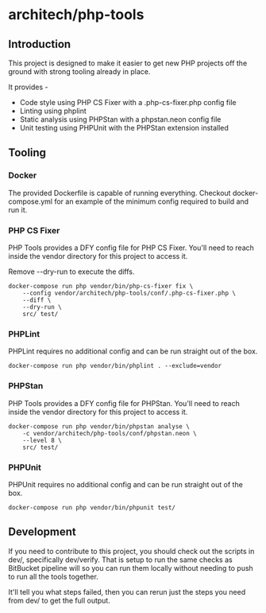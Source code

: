 # architech/php-tools

## Introduction

This project is designed to make it easier to get new PHP projects off the ground with strong tooling already in place.

It provides -

- Code style using PHP CS Fixer with a .php-cs-fixer.php config file
- Linting using phplint
- Static analysis using PHPStan with a phpstan.neon config file
- Unit testing using PHPUnit with the PHPStan extension installed

## Tooling

### Docker

The provided Dockerfile is capable of running everything.  Checkout docker-compose.yml for an example of the minimum config required to build and run it.

### PHP CS Fixer

PHP Tools provides a DFY config file for PHP CS Fixer.  You'll need to reach
inside the vendor directory for this project to access it.

Remove --dry-run to execute the diffs.

```
docker-compose run php vendor/bin/php-cs-fixer fix \
    --config vendor/architech/php-tools/conf/.php-cs-fixer.php \
    --diff \
    --dry-run \
    src/ test/
```

### PHPLint

PHPLint requires no additional config and can be run straight out of the box.

```
docker-compose run php vendor/bin/phplint . --exclude=vendor
```

### PHPStan

PHP Tools provides a DFY config file for PHPStan.  You'll need to reach inside the vendor directory for this project to access it.

```
docker-compose run php vendor/bin/phpstan analyse \
    -c vendor/architech/php-tools/conf/phpstan.neon \
    --level 8 \
    src/ test/
```

### PHPUnit

PHPUnit requires no additional config and can be run straight out of the box.

```
docker-compose run php vendor/bin/phpunit test/
```

## Development

If you need to contribute to this project, you should check out the scripts in dev/, specifically dev/verify.  That is setup to run the same checks as BitBucket pipeline will so you can run them locally without needing to push to run all the tools together.

It'll tell you what steps failed, then you can rerun just the steps you need from dev/ to get the full output.
